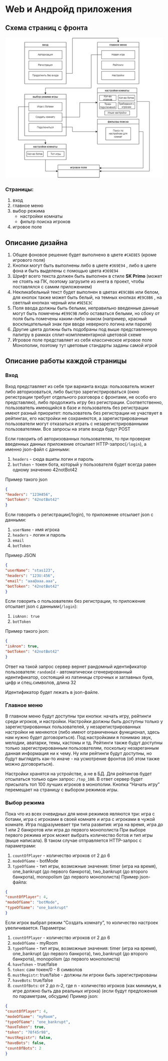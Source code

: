 # Web и Андройд приложения



## Схема страниц с фронта



![img.png](images/img.png)

### Страницы:
1) вход
2) главное меню
3) выбор режима
   - настройки комнаты
   - фильтр поиска игроков
4) игровое поле



## Описание дизайна

1) Общее фоновое решение будет выполнено в цвете `#CAE8E5` (кроме игрового
поля)
2) Кнопки могут быть выполнены либо в цвете `#369E94` , либо в цвете фона и
быть выделены с помощью цвета `#369E94`
3) Шрифт всего текста должен быть выполнен в стиле **SK Primo** (может не стоять
на ПК, поэтому загрузите из инета в проект, чтобы поставлялся с самим
приложением)
4) Некликабельный текст будет выполнен в цветах `#E9C8B6` или белом, для
кнопок также может быть белый, на темных кнопках `#E9C8B6` , на светлый
кнопках черный или `#9E5E3C`
5) Поля ввода должны быть белыми, неправильно введенные данные могут быть
помечены `#E99C9B` либо оставаться белыми, но сбоку от поля быть помечены
каким-либо знаком (например, красный восклицательный знак при вводе
неверного логина или пароля)
6) Другие цвета должны быть подобраны под выше представленную палитру в
рамках сплит-комплементарной цветовой схеме
7) Игровое поле представляет из себя классическое игровое поле Монополии,
поэтому тут цветовые стандарты заданы самой игрой
    


## Описание работы каждой страницы

### Вход

Вход представляет из себя три варианта входа: пользователь может либо
авторизоваться, либо быстро зарегистрироваться (окно регистрации требует
отдельного разговора с фронтами, не особо его представляю), либо продолжить игру
без регистрации. Соответственно, пользователь имеющийся в базе и пользователь
без регистрации имеют разный приоритет: пользователь без регистрации не участвует
в рейтингах, его настройки не сохраняются, а зарегистрированные пользователи могут
отказаться играть с незарегистрированными пользователями. Все запросы на этапе
входа будут POST

Если говорить об авторизованных пользователях, то при проверке введенных данных
приложение отсылает HTTP-запрос(`/login`), а именно json-файл с данными:
1) `headers` - сюда вшиты логин и пароль
2) `botToken` - токен бота, который у пользователя будет всегда равен одному
значению 42notBot42

Пример такого json
```json
{
"headers": "123H456",
"botToken": "42notBot42"
}
```

Если говорить о регистрации(/login), то приложение отсылает json с данными:
1) `userName` - имя игрока
2) `headers` - логин и пароль
3) `email`
4) `botToken`

Пример JSON
```json
{
"userName": "stas123",
"headers": "123U:456",
"email": "aaa@aaa.aaa",
"botToken": "42notBot42"
}
```
Если говорить о пользователях без регистрации, то приложение отсылает json с
данными(`/login`):
1) `isAnon: true`
2) `botToken`

Пример такого json:
```json
{
"isAnon": true,
"botToken": "42notBot42"
}
```
Ответ на такой запрос сервер вернет рандомный идентификатор пользователя:
`randomId` - автоматически сгенерированный идентификатор, состоящий из латиницы
строчных и заглавных букв, цифр и спец.символов, длина 32 

Идентификатор будет лежать в json-файле.

### Главное меню

В главном меню будут доступны три кнопки: начать игру, рейтинги среди игроков, и
настройки. Настройки должны быть доступны только у зарегистрированных
пользователей, у незарегистрированных настройки не меняются (либо имеют
ограниченных функционал, здесь нам нужно будет договориться). Под настройками я
понимаю звук, мелодии, аватарки, темы, кастомы и тд. Рейтинги также будут доступны
только зарегистрированным пользователям, поскольку незареганным данная
информация ни к чему. Ну или рейтинги будут доступны, но будут выглядеть как-то
иначе - на усмотрение фронтов (об этом также можно договориться).

Настройки хранятся на устройстве, а не в БД.
Для рейтингов будет отсылаться только один запрос: `/top_100`.
В ответ сервер будет присылать топ 100 лучших игроков в монополии.
Кнопка “Начать игру” перемещает на страницу с выбором режимов игры.

### Выбор режима

Пока что из всех очевидных для меня режимов являются три: игра с ботами, игра с
игроками в своей комнате и игра с игроками в чужой комнате. Игра подразумевает три
типа развития: игра на время, игра до 1 или 2 банкротов или игра до первого
монополиста
При выборе первого режима игрок может выбрать количество ботов и тип игры (выше
написала). В таком случае отправляется HTTP-запрос с параметрами:
1) `countOfPlayer` - количество игроков от 2 до 6
2) `modeOfGame` - botMode
3) `typeOfGame` - тип игры, возможные значения: timer (игра на время),
one_bankrupt (до первого банкрота), two_bankrupt (до второго банкрота),
monopolism (до первого монополиста)
Пример json-файла:
```json
{
"countOfPlayer": 4,
"modeOfGame": "botMode",
"typeOfGame": "one_bankrupt"
}
```
Если игрок выбрал режим “Создать комнату”, то количество настроек увеличивается.
Параметры:
1) `countOfPlayer` - количество игроков от 2 до 6
2) `modeOfGame` - myRoom
3) `typeOfGame` - тип игры, возможные значения: timer (игра на время),
one_bankrupt (до первого банкрота), two_bankrupt (до второго банкрота),
monopolism (до первого монополиста)
4) `haveToken` - true/false
5) `token`: сам токен/0 - 8 символов
6) `mustRegistr`: true/false - должны ли игроки быть зарегистрированы
7) `haveBots`: true/false
8) `countOfBots`: от 2 до n-2, где n - количество игроков (как минимум, в игре должно
быть два реальных игрока)
(если будут предложения по параметрам, обсудим)
Пример json:
```json
{
"countOfPlayer": 4,
"modeOfGame": "myRoom",
"typeOfGame": "one_bankrupt",
"haveToken": true,
"token": "78f45r98",
"mustRegistr": false,
"haveBots": false,
"countOfBots": 2
}
```
